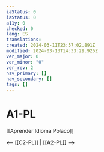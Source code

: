 ```yaml
---
iaStatus: 0
iaStatus: 0
a11y: 0
checked: 0
lang: ES
translations: 
created: 2024-03-11T23:57:02.891Z
modified: 2024-03-13T14:33:29.926Z
ver_major: 0
ver_minor: "0"
ver_rev: 2
nav_primary: []
nav_secondary: []
tags: []
---
```

# A1-PL

[[Aprender Idioma Polaco]]

<-- [[C2-PL]] | [[A2-PL]] -->